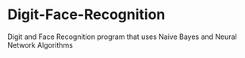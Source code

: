 # Digit-Face-Recognition
Digit and Face Recognition program that uses Naive Bayes and Neural Network Algorithms

